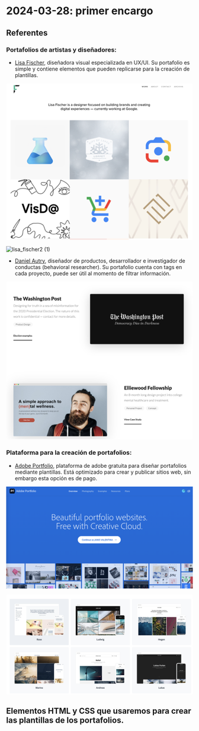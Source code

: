 # 2024-03-28: primer encargo

## Referentes

### Portafolios de artistas y diseñadores:

- [Lisa Fischer](https://www.lisasuefischer.com/), diseñadora visual especializada en UX/UI. Su portafolio es simple y contiene elementos que pueden replicarse para la creación de plantillas.
  

![lisa fischer](./lisa_fischer.png)

![lisa_fischer2 (1)](https://github.com/janisepulveda/fad9100-2024-1/assets/144460794/a61546d9-7575-405c-bb9f-810d4cc0b69c)


- [Daniel Autry](https://danielautry.com/#portfolio), diseñador de productos, desarrollador e investigador de conductas (behavioral researcher). Su portafolio cuenta con tags en cada proyecto, puede ser útil al momento de filtrar información.

![Rachel How](./daniel_autry.png)

### Plataforma para la creación de portafolios:

- [Adobe Portfolio](https://www.portfolio.adobe.com/), plataforma de adobe gratuita para diseñar portafolios mediante plantillas. Está optimizado para crear y publicar sitios web, sin embargo esta opción es de pago. 

![adobe portfolio](./adobe_portfolio.png)

![adobe portfolio](./adobe_portfolio2.png)


  
## Elementos HTML y CSS que usaremos para crear las plantillas de los portafolios.
